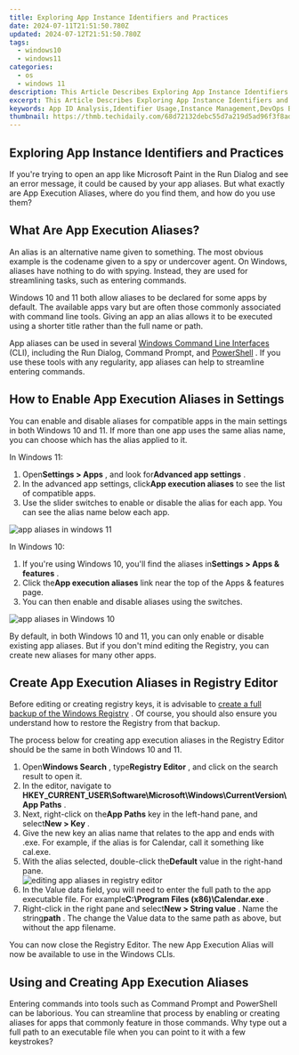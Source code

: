 ```yaml
---
title: Exploring App Instance Identifiers and Practices
date: 2024-07-11T21:51:50.780Z
updated: 2024-07-12T21:51:50.780Z
tags:
  - windows10
  - windows11
categories:
  - os
  - windows 11
description: This Article Describes Exploring App Instance Identifiers and Practices
excerpt: This Article Describes Exploring App Instance Identifiers and Practices
keywords: App ID Analysis,Identifier Usage,Instance Management,DevOps Best Practices,App Access Controls,Security in App IDs,API Key Strategies
thumbnail: https://thmb.techidaily.com/68d72132debc55d7a219d5ad96f3f8ade10f55eb90774e1fcb8b0eea83e6c871.png
---
```


## Exploring App Instance Identifiers and Practices

 If you're trying to open an app like Microsoft Paint in the Run Dialog and see an error message, it could be caused by your app aliases. But what exactly are App Execution Aliases, where do you find them, and how do you use them?

## What Are App Execution Aliases?

 An alias is an alternative name given to something. The most obvious example is the codename given to a spy or undercover agent. On Windows, aliases have nothing to do with spying. Instead, they are used for streamlining tasks, such as entering commands.

 Windows 10 and 11 both allow aliases to be declared for some apps by default. The available apps vary but are often those commonly associated with command line tools. Giving an app an alias allows it to be executed using a shorter title rather than the full name or path.

 App aliases can be used in several [Windows Command Line Interfaces](https://www.makeuseof.com/what-is-cli-what-does-it-stand-for/) (CLI), including the Run Dialog, Command Prompt, and [PowerShell](https://www.makeuseof.com/what-is-windows-powershell/) . If you use these tools with any regularity, app aliases can help to streamline entering commands.

## How to Enable App Execution Aliases in Settings

 You can enable and disable aliases for compatible apps in the main settings in both Windows 10 and 11\. If more than one app uses the same alias name, you can choose which has the alias applied to it.

In Windows 11:

1. Open**Settings > Apps** , and look for**Advanced app settings** .
2. In the advanced app settings, click**App execution aliases** to see the list of compatible apps.
3. Use the slider switches to enable or disable the alias for each app. You can see the alias name below each app.

![app aliases in windows 11](https://static1.makeuseofimages.com/wordpress/wp-content/uploads/2023/02/app-alias-win11.jpg)

In Windows 10:

1. If you're using Windows 10, you'll find the aliases in**Settings > Apps & features** .
2. Click the**App execution aliases** link near the top of the Apps & features page.
3. You can then enable and disable aliases using the switches.

![app aliases in Windows 10](https://static1.makeuseofimages.com/wordpress/wp-content/uploads/2023/02/app-alias-win10.jpg)

 By default, in both Windows 10 and 11, you can only enable or disable existing app aliases. But if you don't mind editing the Registry, you can create new aliases for many other apps.

## Create App Execution Aliases in Registry Editor

 Before editing or creating registry keys, it is advisable to [create a full backup of the Windows Registry](https://www.makeuseof.com/tag/backup-restore-windows-registry/) . Of course, you should also ensure you understand how to restore the Registry from that backup.

 The process below for creating app execution aliases in the Registry Editor should be the same in both Windows 10 and 11.

1. Open**Windows Search** , type**Registry Editor** , and click on the search result to open it.
2. In the editor, navigate to **HKEY\_CURRENT\_USER\\Software\\Microsoft\\Windows\\CurrentVersion\\App Paths** .
3. Next, right-click on the**App Paths** key in the left-hand pane, and select**New > Key** .
4. Give the new key an alias name that relates to the app and ends with .exe. For example, if the alias is for Calendar, call it something like cal.exe.
5. With the alias selected, double-click the**Default** value in the right-hand pane.  
![editing app aliases in registry editor](https://static1.makeuseofimages.com/wordpress/wp-content/uploads/2023/02/app-alias-regedit.jpg)
6. In the Value data field, you will need to enter the full path to the app executable file. For example**C:\\Program Files (x86)\\Calendar.exe** .
7. Right-click in the right pane and select**New > String value** . Name the string**path** . The change the Value data to the same path as above, but without the app filename.

 You can now close the Registry Editor. The new App Execution Alias will now be available to use in the Windows CLIs.

## Using and Creating App Execution Aliases

 Entering commands into tools such as Command Prompt and PowerShell can be laborious. You can streamline that process by enabling or creating aliases for apps that commonly feature in those commands. Why type out a full path to an executable file when you can point to it with a few keystrokes?


<ins class="adsbygoogle"
     style="display:block"
     data-ad-format="autorelaxed"
     data-ad-client="ca-pub-7571918770474297"
     data-ad-slot="1223367746"></ins>



<ins class="adsbygoogle"
     style="display:block"
     data-ad-client="ca-pub-7571918770474297"
     data-ad-slot="8358498916"
     data-ad-format="auto"
     data-full-width-responsive="true"></ins>




